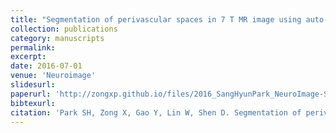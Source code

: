 ```yaml
---
title: "Segmentation of perivascular spaces in 7 T MR image using auto-context model with orientation-normalized features"
collection: publications
category: manuscripts
permalink:
excerpt:
date: 2016-07-01
venue: 'Neuroimage'
slidesurl:
paperurl: 'http://zongxp.github.io/files/2016_SangHyunPark_NeuroImage-Segmentation of perivascular spaces in 7 T MR image using auto-context model with orientation-normalized features.pdf'
bibtexurl:
citation: 'Park SH, Zong X, Gao Y, Lin W, Shen D. Segmentation of perivascular spaces in 7T MR image using auto-context model with orientation-normalized features. Neuroimage. 2016 Jul 1;134:223-235. doi: 10.1016/j.neuroimage.2016.03.076. Epub 2016 Apr 1. PMID: 27046107; PMCID: PMC4912922.'
---
```

